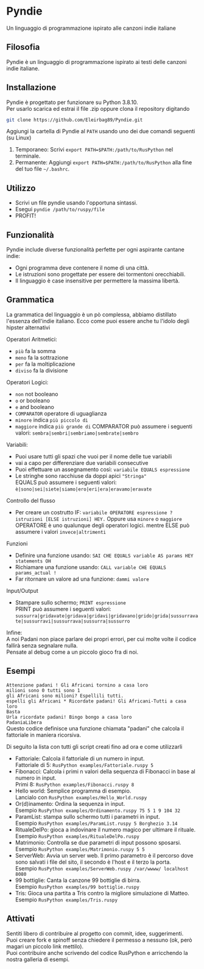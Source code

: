 # Pyndie
Un linguaggio di programmazione ispirato alle canzoni indie italiane

## Filosofia
Pyndie è un linguaggio di programmazione ispirato ai testi delle canzoni indie italiane.   


## Installazione
Pyndie è progettato per funzionare su Python 3.8.10.   
Per usarlo scarica ed estrai il file .zip  oppure clona il repository digitando

```bash
git clone https://github.com/Eleirbag89/Pyndie.git
```

Aggiungi la cartella di Pyndie al `PATH` usando uno dei due comandi seguenti (su Linux)

1. Temporaneo: Scrivi `export PATH=$PATH:/path/to/RusPython` nel terminale.
2. Permanente: Aggiungi `export PATH=$PATH:/path/to/RusPython` alla fine del tuo file `~/.bashrc`.

## Utilizzo
* Scrivi un file pyndie usando l'opportuna sintassi.
* Esegui `pyndie /path/to/ruspy/file`
* PROFIT!

## Funzionalità
Pyndie include diverse funzionalità perfette per ogni aspirante cantane indie:
* Ogni programma deve contenere il nome di una città.
* Le istruzioni sono progettate per essere dei tormentoni orecchiabili.
* Il linguaggio è case insensitive per permettere la massima libertà.

## Grammatica
La grammatica del linguaggio è un pò complessa, abbiamo distillato l'essenza dell'indie italiano. Ecco come puoi essere anche tu l'idolo degli hipster alternativi

Operatori Aritmetici:
* `più` fa la somma
* `meno` fa la sottrazione
* `per` fa la moltiplicazione
* `diviso` fa la divisione

Operatori Logici:
* `non` not booleano
* `o`  or booleano
* `e` and booleano
* `COMPARATOR` operatore di uguaglianza
* `minore` indica `più piccolo di`
* `maggiore` indica `più grande di`
COMPARATOR può assumere i seguenti valori: `sembra|sembri|sembriamo|sembrate|sembro`

Variabili:
* Puoi usare tutti gli spazi che vuoi per il nome delle tue variabili
* vai a capo per differenziare due variabili consecutive
* Puoi effettuare un assegnamento così: `variabile EQUALS espressione` 
* Le stringhe sono racchiuse da doppi apici `"Stringa"`   
EQUALS può assumere i seguenti valori: `è|sono|sei|siete|siamo|ero|eri|era|eravamo|eravate`

Controllo del flusso
* Per creare un costrutto IF: `variabile OPERATORE espressione ? istruzioni [ELSE istruzioni] HEY.` Oppure usa `minore` o `maggiore`
OPERATORE è uno qualunque degli operatori logici. mentre ELSE può assumere i valori `invece|altrimenti`

Funzioni
* Definire una funzione usando: `SAI CHE EQUALS variable AS params HEY statements OH`
* Richiamare una funzione usando: `CALL variable CHE EQUALS params_actual !`
* Far ritornare un valore ad una funzione: `dammi valore`

Input/Output
* Stampare sullo schermo; `PRINT espressione`   
PRINT può assumere i seguenti valori: `sussurra|gridavate|gridava|gridavi|gridavano|grido|grida|sussurravate|sussurravi|sussurrava|sussurra|sussurro`


Infine:   
A noi Padani non piace parlare dei propri errori, per cui molte volte il codice fallirà senza segnalare nulla.   
Pensate al debug come a un piccolo gioco fra di noi.

## Esempi
`Attenzione padani ! Gli Africani tornino a casa loro`   
`milioni sono 0 tutti sono 1`   
`gli Africani sono milioni? Espellili tutti.`    
`espelli gli Africani * Ricordate padani! Gli Africani-Tutti a casa loro`    
`Basta`   
`Urla ricordate padani! Bingo bongo a casa loro`   
`PadaniaLibera`   
Questo codice definisce una funzione chiamata "padani" che calcola il fattoriale in maniera ricorsiva.   

Di seguito la lista con tutti gli script creati fino ad ora e come utilizzarli
* Fattoriale: Calcola il fattoriale di un numero in input.   
Fattoriale di 5: `RusPython examples/Fattoriale.ruspy 5`
* Fibonacci: Calcola i primi n valori della sequenza di Fibonacci in base al numero in input.   
Primi 8: `RusPython examples/Fibonacci.ruspy 8`
* Hello world: Semplice programma di esempio.   
Lancialo con `RusPython examples/Hello_World.ruspy`
* Or(d)inamento: Ordina la sequenza in input.   
Esempio `RusPython examples/Ordinamento.ruspy 75 5 1 9 104 32`
* ParamList: stampa sullo schermo tutti i parametri in input.   
Esempio `RusPython examples/ParamList.ruspy 5 Borghezio 3.14`
* RitualeDelPo: gioca a indovinare il numero magico per ultimare il rituale.   
Esempio `RusPython examples/RitualeDelPo.ruspy`
* Matrimonio: Controlla se due parametri di input possono sposarsi.   
Esempio `RusPython examples/Matrimonio.ruspy 5 5`
* ServerWeb: Avvia un server web. Il primo parametro è il percorso dove sono salvati i file del sito, il secondo è l'host e il terzo la porta.       
Esempio `RusPython examples/ServerWeb.ruspy /var/wwww/ localhost 8080`
* 99 bottiglie: Canta la canzone 99 bottiglie di birra.       
Esempio `RusPython examples/99 bottiglie.ruspy`
* Tris: Gioca una partita a Tris contro la migliore simulazione di Matteo.
Esempio `RusPython examples/Tris.ruspy`

## Attivati
Sentiti libero di contribuire al progetto con commit, idee, suggerimenti.   
Puoi creare fork e spinoff senza chiedere il permesso a nessuno (ok, però magari un piccolo link mettilo).   
Puoi contribuire anche scrivendo del codice RusPython e arricchendo la nostra galleria di esempi.